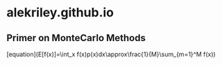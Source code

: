 # alekriley.github.io

## Primer on MonteCarlo Methods
[equation](E[f(x)]=\int_x f(x)p(x)dx\approx\frac{1}{M}\sum_{m=1}^M f(x))
